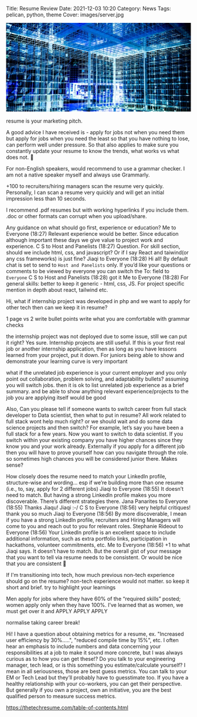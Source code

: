 Title: Resume Review
Date: 2021-12-03 10:20
Category: News
Tags: pelican, python, theme
Cover: images/server.jpg

![Cover image](images/server.jpg)

resume is your marketing pitch.

A good advice I have received is - apply for jobs not when you need them but apply for jobs when you need the least so that you have nothing to lose, can perform well under pressure. So that also applies to make sure you constantly update your resume to know the trends, what works vs what does not. 🙂 

For non-English speakers, would recommend to use a grammar checker. I am not a native speaker myself and always use Grammarly.

+100 to recruiters/hiring managers scan the resume very quickly. Personally, I can scan a resume very quickly and will get an initial impression less than 10 seconds.

I recommend .pdf resumes but with working hyperlinks if you include them. .doc or other formats can corrupt when you upload/share.

Any guidance on what should go first, experience or education?
Me to Everyone (18:27)
Relevant experience would be better. Since education although important these days we give value to project work and experience.
C S to Host and Panelists (18:27)
Question. For skill section, should we include html, css, and javascript? Or if I say React and taiwind(or any css frameworks) is just fine?
Jiaqi to Everyone (18:28)
Hi all! By default chat is set to send to `Host and Panelists` only. If you’d like your questions or comments to be viewed by everyone you can switch the To: field to `Everyone`
C S to Host and Panelists (18:28)
got it
Me to Everyone (18:28)
For general skills: better to keep it generic - html, css, JS. For project specific mention in depth about react, tailwind etc.

Hi, what if internship project was developed in php and we want to apply for other tech then can we keep it in resume?

1 page vs 2
write bullet points
write what you are comfortable with
grammar checks

the internship project was not deployed due to some issue, still we can put it right?
Yes sure. Internship projects are still useful. If this is your first real job or another internship application, then as long as you have lessons learned from your project, put it down. For juniors being able to show and demonstrate your learning curve is very important

what if the unrelated job experience is your current employer and you only point out collaboration, problem solving, and adaptability bullets?
assuming you will switch jobs. then it is ok to list unrelated job experience as a brief summary. and be able to show anything relevant experience/projects to the job you are applying itself would be good

Also, Can you please tell if someone wants to switch career from full stack developer to Data scientist, then what to put in resume? All work related to full stack wont help much right? or we should wait and do some data science projects and then switch?
For example, let’s say you have been a full stack for a few years. Now you want to switch to data scientist. If you switch within your existing company you have higher chances since they know you and your work already. Externally if you apply for a different job then you will have to prove yourself how can you navigate through the role. so sometimes high chances you will be considered junior there. Makes sense?

How closely does the resume need to match your LinkedIn profile, structure-wise and wording… esp if we’re building more than one resume (i.e., to, say, apply for 2 different jobs)
Jiaqi to Everyone (18:55)
It doesn’t need to match. But having a strong LinkedIn profile makes you more discoverable. There’s different strategies there.
Jana Panarites to Everyone (18:55)
Thanks Jiaqu!
Jiaqi  :-/
C S to Everyone (18:56)
very helpful critiques! thank you so much
Jiaqi to Everyone (18:56)
By more discoverable, I mean if you have a strong LinkedIn profile, recruiters and Hiring Managers will come to you and reach out to you for relevant roles.
Stephanie Rideout to Everyone (18:56)
Your LinkedIn profile is an excellent space to include additional information, such as extra portfolio links, participation in hackathons, volunteer commitments, etc.
Me to Everyone (18:56)
+1 to what Jiaqi says. It doesn’t have to match. But the overall gist of your message that you want to tell via resume needs to be consistent. Or would be nice that you are consistent 🙂

If I'm transitioning into tech, how much previous non-tech experience should go on the resume?
non-tech experience would not matter. so keep it short and brief. try to highlight your learnings

Men apply for jobs where they have 60% of the “required skills” posted; women apply only when they have 100%.  I’ve learned that as women, we must get over it and APPLY APPLY APPLY

normalise taking career break!

Hi! I have a question about obtaining metrics for a resume, ex. "Increased user efficiency by 30%.....", "reduced compile time by 15%", etc. I often hear an emphasis to include numbers and data concerning your responsibilities at a job to make it sound more concrete, but I was always curious as to how you can get these!? Do you talk to your engineering manager, tech lead, or is this something you estimate/calculate yourself?
I mean in all seriousness, those are best guess metrics. You can talk to your EM or Tech Lead but they’ll probably have to guesstimate too. If you have a healthy relationship with your co-workers, you can get their perspective.
But generally if you own a project, own an initiative, you are the best qualified person to measure success metrics.

https://thetechresume.com/table-of-contents.html